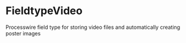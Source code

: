 FieldtypeVideo
==============

Processwire field type for storing video files and automatically creating poster images
